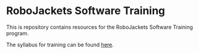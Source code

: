 # RoboJackets Software Training

This is repository contains resources for the RoboJackets Software Training program.

The syllabus for training can be found [here](Syllabus.md).
